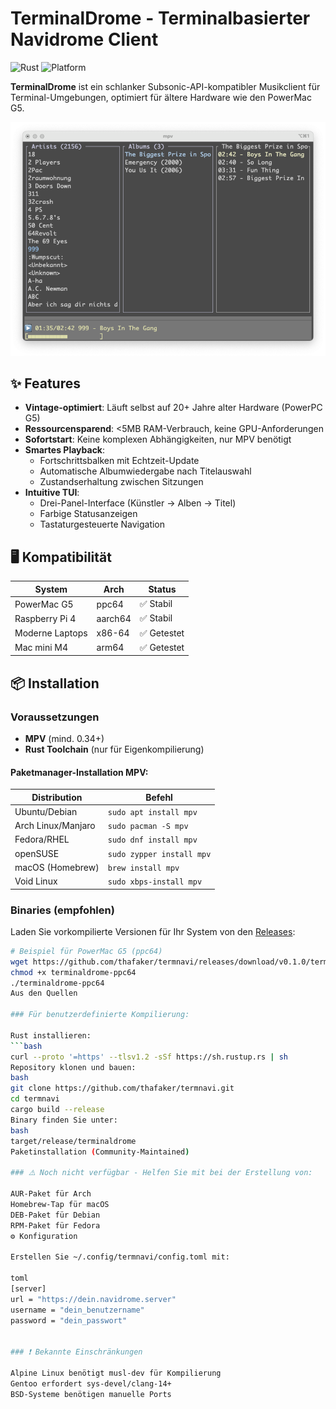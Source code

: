 # TerminalDrome - Terminalbasierter Navidrome Client

![Rust](https://img.shields.io/badge/Rust-1.70+-orange)
![Platform](https://img.shields.io/badge/Platform-ppc64%20%7C%20aarch64%20%7C%20x86__64-lightgrey)

**TerminalDrome** ist ein schlanker Subsonic-API-kompatibler Musikclient für Terminal-Umgebungen, optimiert für ältere Hardware wie den PowerMac G5. 

![TerminalDrome Screenshot](terminaldrome.png)

## ✨ Features
- **Vintage-optimiert**: Läuft selbst auf 20+ Jahre alter Hardware (PowerPC G5)
- **Ressourcensparend**: <5MB RAM-Verbrauch, keine GPU-Anforderungen
- **Sofortstart**: Keine komplexen Abhängigkeiten, nur MPV benötigt
- **Smartes Playback**:
  - Fortschrittsbalken mit Echtzeit-Update
  - Automatische Albumwiedergabe nach Titelauswahl
  - Zustandserhaltung zwischen Sitzungen
- **Intuitive TUI**:
  - Drei-Panel-Interface (Künstler → Alben → Titel)
  - Farbige Statusanzeigen
  - Tastaturgesteuerte Navigation

## 🖥️ Kompatibilität
| System          | Arch     | Status      |
|-----------------|----------|-------------|
| PowerMac G5     | ppc64    | ✅ Stabil   |
| Raspberry Pi 4  | aarch64  | ✅ Stabil   |
| Moderne Laptops | x86-64   | ✅ Getestet |
| Mac mini M4 | arm64   | ✅ Getestet |

## 📦 Installation

### Voraussetzungen
- **MPV** (mind. 0.34+)
- **Rust Toolchain** (nur für Eigenkompilierung)

#### Paketmanager-Installation MPV:
| Distribution | Befehl |
|--------------|--------|
| Ubuntu/Debian | `sudo apt install mpv` |
| Arch Linux/Manjaro | `sudo pacman -S mpv` |
| Fedora/RHEL | `sudo dnf install mpv` |
| openSUSE | `sudo zypper install mpv` |
| macOS (Homebrew) | `brew install mpv` |
| Void Linux | `sudo xbps-install mpv` |

### Binaries (empfohlen)
Laden Sie vorkompilierte Versionen für Ihr System von den [Releases](https://github.com/thafaker/termnavi/releases):

```bash
# Beispiel für PowerMac G5 (ppc64)
wget https://github.com/thafaker/termnavi/releases/download/v0.1.0/terminaldrome-ppc64
chmod +x terminaldrome-ppc64
./terminaldrome-ppc64
Aus den Quellen

### Für benutzerdefinierte Kompilierung:

Rust installieren:
```bash
curl --proto '=https' --tlsv1.2 -sSf https://sh.rustup.rs | sh
Repository klonen und bauen:
bash
git clone https://github.com/thafaker/termnavi.git
cd termnavi
cargo build --release
Binary finden Sie unter:
bash
target/release/terminaldrome
Paketinstallation (Community-Maintained)

### ⚠️ Noch nicht verfügbar - Helfen Sie mit bei der Erstellung von:

AUR-Paket für Arch
Homebrew-Tap für macOS
DEB-Paket für Debian
RPM-Paket für Fedora
⚙️ Konfiguration

Erstellen Sie ~/.config/termnavi/config.toml mit:

toml
[server]
url = "https://dein.navidrome.server"
username = "dein_benutzername"
password = "dein_passwort"


### ❗ Bekannte Einschränkungen

Alpine Linux benötigt musl-dev für Kompilierung
Gentoo erfordert sys-devel/clang-14+
BSD-Systeme benötigen manuelle Ports